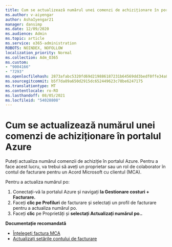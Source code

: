 ```yaml
---
title: Cum se actualizează numărul unei comenzi de achiziționare în portalul Azure
ms.author: v-aiyengar
author: AshaIyengar21
manager: dansimp
ms.date: 12/09/2020
ms.audience: Admin
ms.topic: article
ms.service: o365-administration
ROBOTS: NOINDEX, NOFOLLOW
localization_priority: Normal
ms.collection: Adm_O365
ms.custom:
- "9004166"
- "7293"
ms.openlocfilehash: 2873afabc5320fd69d219886187231b64569dd3bedf0ffe34a8ed2485456f966
ms.sourcegitcommit: b5f7da89a650d2915dc652449623c78be6247175
ms.translationtype: MT
ms.contentlocale: ro-RO
ms.lasthandoff: 08/05/2021
ms.locfileid: "54028808"
---
```

# <a name="how-to-update-an-purchase-order-number-in-azure-portal"></a>Cum se actualizează numărul unei comenzi de achiziționare în portalul Azure

Puteți actualiza numărul comenzii de achiziție în portalul Azure. Pentru a face acest lucru, va trebui să aveți un proprietar sau un rol de colaborator în contul de facturare pentru un Acord Microsoft cu clientul (MCA). 

Pentru a actualiza numărul po:
1. Conectați-vă la portalul Azure și navigați **la Gestionare costuri + Facturare.**
1. Faceți **clic pe Profiluri** de facturare și selectați un profil de facturare pentru a actualiza numărul po.
1. Faceți **clic** pe Proprietăți și **selectați Actualizați numărul po..** 

**Documentație recomandată**

- [Înțelegeți factura MCA](https://docs.microsoft.com/azure/cost-management-billing/understand/mca-understand-your-invoice)
- [Actualizați setările contului de facturare](https://docs.microsoft.com/microsoft-store/update-microsoft-store-for-business-account-settings)  
